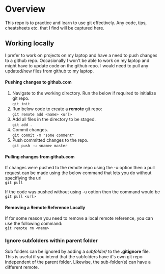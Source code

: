 # Overview
This repo is to practice and learn to use git effectively. Any code, tips, cheatsheets etc. that I find will be captured here.

## Working locally
I prefer to work on projects on my laptop and have a need to push changes to a github repo. Occasionally I won't be able to work on my laptop and might have to update code on the github repo. I would need to pull any updated/new files from github to my laptop. 

#### Pushing changes to github.com
1. Navigate to the working directory. Run the below if required to initialize git repo.   
```git init```
2. Run below code to create a **remote** git repo:    
```git remote add <name> <url>```
3. Add all files in the directory to be staged.    
```git add .```
4. Commit changes.  
```git commit -m "some comment"```
5. Push committed changes to the repo.  
```git push -u <name> master```

#### Pulling changes from github.com
If changes were pushed to the remote repo using the -u option then a pull request can be made using the below command that lets you do without specifiying the url  
```git pull```  

 If the code was pushed without using -u option then the command would be  
 ```git pull <url>```   
  
   
#### Removing a Remote Reference Locally
If for some reason you need to remove a local remote reference, you can use the following command:  
```git remote rm <name>```

### Ignore subfolders within parent folder
Sub folders can be ignored by adding a *subfolder/* to the **.gitignore** file.  
This is useful if you intend that the subfolders have it's own git repo independent of the parent folder.
Likewise, the sub-folder(s) can have a different remote.


